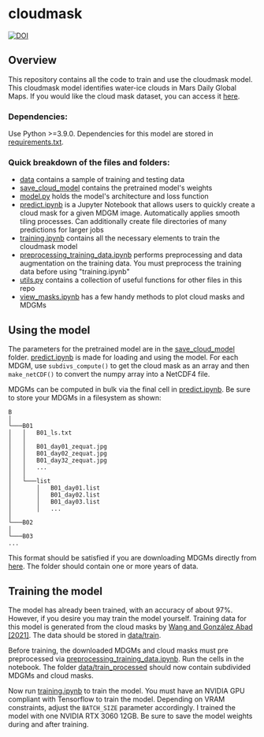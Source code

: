 # cloudmask
[![DOI](https://zenodo.org/badge/DOI/10.5281/zenodo.6926898.svg)](https://doi.org/10.5281/zenodo.6926898)

## Overview
This repository contains all the code to train and use the cloudmask model. This cloudmask model identifies water-ice clouds in Mars Daily Global Maps. If you would like the cloud mask dataset, you can access it [here](https://doi.org/10.5281/zenodo.6926898).

### Dependencies:
Use Python >=3.9.0. Dependencies for this model are stored in [requirements.txt](requirements.txt).

### Quick breakdown of the files and folders:
- [data](data) contains a sample of training and testing data
- [save_cloud_model](save_cloud_model) contains the pretrained model's weights
- [model.py](model.py) holds the model's architecture and loss function
- [predict.ipynb](predict.ipynb) is a Jupyter Notebook that allows users to quickly create a cloud mask for a given MDGM image. Automatically applies smooth tiling processes. Can additionally create file directories of many predictions for larger jobs
- [training.ipynb](training.ipynb) contains all the necessary elements to train the cloudmask model
- [preprocessing_training_data.ipynb](preprocessing_training_data.ipynb) performs preprocessing and data augmentation on the training data. You must preprocess the training data before using "training.ipynb"
- [utils.py](utils.py) contains a collection of useful functions for other files in this repo
- [view_masks.ipynb](view_masks.ipynb) has a few handy methods to plot cloud masks and MDGMs

## Using the model
The parameters for the pretrained model are in the [save_cloud_model](save_cloud_model) folder. [predict.ipynb](predict.ipynb) is made for loading and using the model. For each MDGM, use `subdivs_compute()` to get the cloud mask as an array and then `make_netCDF()` to convert the numpy array into a NetCDF4 file.

MDGMs can be computed in bulk via the final cell in [predict.ipynb](predict.ipynb). Be sure to store your MDGMs in a filesystem as shown:
```
B
│
└───B01
│   │   B01_ls.txt
│   │
│   │   B01_day01_zequat.jpg
│   │   B01_day02_zequat.jpg
│   │   B01_day32_zequat.jpg
│   │   ...
│   │
│   └───list
│       │   B01_day01.list
│       │   B01_day02.list
│       │   B01_day03.list
│       │   ...
│
└───B02
│
└───B03
...
```
This format should be satisfied if you are downloading MDGMs directly from [here](https://doi.org/10.7910/DVN/U3766S). The folder should contain one or more years of data.

## Training the model
The model has already been trained, with an accuracy of about 97%. However, if you desire you may train the model yourself. Training data for this model is generated from the cloud masks by [Wang and González Abad [2021]](https://doi.org/10.3390/geosciences11080324). The data should be stored in [data/train](data/train).

Before training, the downloaded MDGMs and cloud masks must pre preprocessed via [preprocessing_training_data.ipynb](preprocessing_training_data.ipynb). Run the cells in the notebook. The folder [data/train_processed](data/train_processed) should now contain subdivided MDGMs and cloud masks.

Now run [training.ipynb](training.ipynb) to train the model. You must have an NVIDIA GPU compliant with Tensorflow to train the model. Depending on VRAM constraints, adjust the `BATCH_SIZE` parameter accordingly. I trained the model with one NVIDIA RTX 3060 12GB. Be sure to save the model weights during and after training.